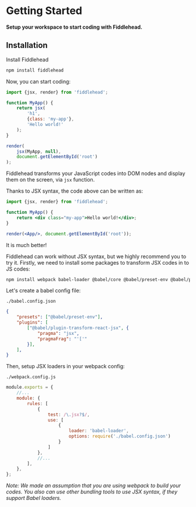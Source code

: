 # Getting Started

**Setup your workspace to start coding with Fiddlehead.**

## Installation

Install Fiddlehead

```bash
npm install fiddlehead
```

Now, you can start coding:

```js
import {jsx, render} from 'fiddlehead';

function MyApp() {
    return jsx(
        'h1',
        {class: 'my-app'},
        'Hello world!'
    );
}

render(
    jsx(MyApp, null),
    document.getElementById('root')
);
```

Fiddlehead transforms your JavaScript codes into DOM nodes and display them on the screen, via `jsx` function.

Thanks to JSX syntax, the code above can be written as:

```jsx
import {jsx, render} from 'fiddlehead';

function MyApp() {
    return <div class="my-app">Hello world!</div>;
}

render(<App/>, document.getElementById('root'));
```

It is much better!

Fiddlehead can work without JSX syntax, but we highly recommend you to try it.
Firstly, we need to install some packages to transform JSX codes in to JS codes:

```bash
npm install webpack babel-loader @babel/core @babel/preset-env @babel/plugin-transform-react-jsx
```

Let's create a babel config file:

`./babel.config.json`

```json
{
    "presets": ["@babel/preset-env"],
    "plugins": [
        ["@babel/plugin-transform-react-jsx", {
            "pragma": "jsx",
            "pragmaFrag": "'['"
        }],
    ],
}
```

Then, setup JSX loaders in your webpack config:

`./webpack.config.js`

```js
module.exports = {
    //...
    module: {
        rules: [
            {
                test: /\.jsx?$/,
                use: [
                    {
                        loader: 'babel-loader',
                        options: require('./babel.config.json')
                    }
                ]
            },
            //...
        ],
    },
};
```

_Note: We made an assumption that you are using webpack to build your codes.
You also can use other bundling tools to use JSX syntax, if they support Babel loaders._


